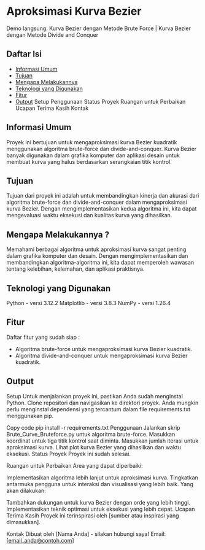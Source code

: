 # Aproksimasi Kurva Bezier

Demo langsung: Kurva Bezier dengan Metode Brute Force | Kurva Bezier dengan Metode Divide and Conquer

## Daftar Isi
* [Informasi Umum](#informasi-umum)
* [Tujuan](#tujuan)
* [Mengapa Melakukannya](#mengapa-melakukannya)
* [Teknologi yang Digunakan](#teknologi-yang-digunakan)
* [Fitur](#fitur)
* [Output](#output)
Setup
Penggunaan
Status Proyek
Ruangan untuk Perbaikan
Ucapan Terima Kasih
Kontak


## Informasi Umum
Proyek ini bertujuan untuk mengaproksimasi kurva Bezier kuadratik menggunakan algoritma brute-force dan divide-and-conquer. Kurva Bezier banyak digunakan dalam grafika komputer dan aplikasi desain untuk membuat kurva yang halus berdasarkan serangkaian titik kontrol.

## Tujuan
Tujuan dari proyek ini adalah untuk membandingkan kinerja dan akurasi dari algoritma brute-force dan divide-and-conquer dalam mengaproksimasi kurva Bezier. Dengan mengimplementasikan kedua algoritma ini, kita dapat mengevaluasi waktu eksekusi dan kualitas kurva yang dihasilkan.

## Mengapa Melakukannya ?
Memahami berbagai algoritma untuk aproksimasi kurva sangat penting dalam grafika komputer dan desain. Dengan mengimplementasikan dan membandingkan algoritma-algoritma ini, kita dapat memperoleh wawasan tentang kelebihan, kelemahan, dan aplikasi praktisnya.

## Teknologi yang Digunakan
Python - versi 3.12.2
Matplotlib - versi  3.8.3
NumPy - versi 1.26.4

## Fitur
Daftar fitur yang sudah siap :
- Algoritma brute-force untuk mengaproksimasi kurva Bezier kuadratik.
- Algoritma divide-and-conquer untuk mengaproksimasi kurva Bezier kuadratik.
  
## Output


Setup
Untuk menjalankan proyek ini, pastikan Anda sudah menginstal Python. Clone repositori dan navigasikan ke direktori proyek. Anda mungkin perlu menginstal dependensi yang tercantum dalam file requirements.txt menggunakan pip.

Copy code
pip install -r requirements.txt
Penggunaan
Jalankan skrip Brute_Curve_Bruteforce.py untuk algoritma brute-force.
Masukkan koordinat untuk tiga titik kontrol saat diminta.
Masukkan jumlah iterasi untuk aproksimasi kurva.
Lihat plot kurva Bezier yang dihasilkan dan waktu eksekusi.
Status Proyek
Proyek ini sudah selesai.

Ruangan untuk Perbaikan
Area yang dapat diperbaiki:

Implementasikan algoritma lebih lanjut untuk aproksimasi kurva.
Tingkatkan antarmuka pengguna untuk interaksi dan visualisasi yang lebih baik.
Yang akan dilakukan:

Tambahkan dukungan untuk kurva Bezier dengan orde yang lebih tinggi.
Implementasikan teknik optimasi untuk eksekusi yang lebih cepat.
Ucapan Terima Kasih
Proyek ini terinspirasi oleh [sumber atau inspirasi yang dimasukkan].

Kontak
Dibuat oleh [Nama Anda] - silakan hubungi saya! Email: [email_anda@contoh.com]
